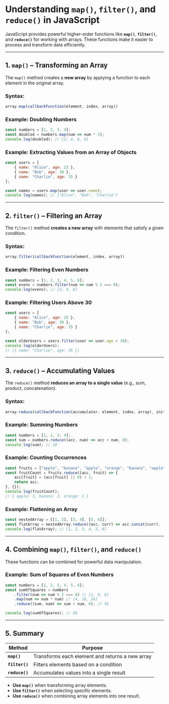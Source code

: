 # Understanding `map()`, `filter()`, and `reduce()` in JavaScript

JavaScript provides powerful higher-order functions like **`map()`**, **`filter()`**, and **`reduce()`** for working with arrays. These functions make it easier to process and transform data efficiently.

---
## 1. `map()` – Transforming an Array
The `map()` method creates a **new array** by applying a function to each element in the original array.

### **Syntax:**
```js
array.map(callbackFunction(element, index, array))
```

### **Example: Doubling Numbers**
```js
const numbers = [1, 2, 3, 4];
const doubled = numbers.map(num => num * 2);
console.log(doubled); // [2, 4, 6, 8]
```

### **Example: Extracting Values from an Array of Objects**
```js
const users = [
    { name: "Alice", age: 25 },
    { name: "Bob", age: 30 },
    { name: "Charlie", age: 35 }
];

const names = users.map(user => user.name);
console.log(names); // ["Alice", "Bob", "Charlie"]
```

---
## 2. `filter()` – Filtering an Array
The `filter()` method **creates a new array** with elements that satisfy a given condition.

### **Syntax:**
```js
array.filter(callbackFunction(element, index, array))
```

### **Example: Filtering Even Numbers**
```js
const numbers = [1, 2, 3, 4, 5, 6];
const evens = numbers.filter(num => num % 2 === 0);
console.log(evens); // [2, 4, 6]
```

### **Example: Filtering Users Above 30**
```js
const users = [
    { name: "Alice", age: 25 },
    { name: "Bob", age: 30 },
    { name: "Charlie", age: 35 }
];

const olderUsers = users.filter(user => user.age > 30);
console.log(olderUsers);
// [{ name: "Charlie", age: 35 }]
```

---
## 3. `reduce()` – Accumulating Values
The `reduce()` method **reduces an array to a single value** (e.g., sum, product, concatenation).

### **Syntax:**
```js
array.reduce(callbackFunction(accumulator, element, index, array), initialValue)
```

### **Example: Summing Numbers**
```js
const numbers = [1, 2, 3, 4];
const sum = numbers.reduce((acc, num) => acc + num, 0);
console.log(sum); // 10
```

### **Example: Counting Occurrences**
```js
const fruits = ["apple", "banana", "apple", "orange", "banana", "apple"];
const fruitCount = fruits.reduce((acc, fruit) => {
    acc[fruit] = (acc[fruit] || 0) + 1;
    return acc;
}, {});
console.log(fruitCount);
// { apple: 3, banana: 2, orange: 1 }
```

### **Example: Flattening an Array**
```js
const nestedArray = [[1, 2], [3, 4], [5, 6]];
const flatArray = nestedArray.reduce((acc, curr) => acc.concat(curr), []);
console.log(flatArray); // [1, 2, 3, 4, 5, 6]
```

---
## 4. Combining `map()`, `filter()`, and `reduce()`
These functions can be combined for powerful data manipulation.

### **Example: Sum of Squares of Even Numbers**
```js
const numbers = [1, 2, 3, 4, 5, 6];
const sumOfSquares = numbers
    .filter(num => num % 2 === 0) // [2, 4, 6]
    .map(num => num * num) // [4, 16, 36]
    .reduce((sum, num) => sum + num, 0); // 56

console.log(sumOfSquares); // 56
```

---
## 5. Summary
| Method  | Purpose |
|---------|---------|
| **`map()`**  | Transforms each element and returns a new array |
| **`filter()`** | Filters elements based on a condition |
| **`reduce()`** | Accumulates values into a single result |

- **Use `map()`** when transforming array elements.
- **Use `filter()`** when selecting specific elements.
- **Use `reduce()`** when combining array elements into one result.
